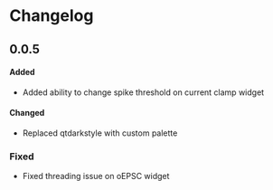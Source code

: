 # Changelog

## 0.0.5

#### Added

- Added ability to change spike threshold on current clamp widget

#### Changed

- Replaced qtdarkstyle with custom palette

### Fixed

- Fixed threading issue on oEPSC widget
